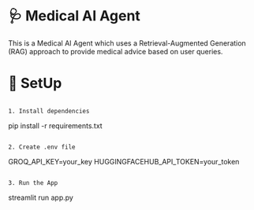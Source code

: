 # 🩺 Medical AI Agent

This is a Medical AI Agent which uses a Retrieval-Augmented Generation (RAG) approach to provide medical advice based on user queries.



# 🔑 SetUp

```

1. Install dependencies

```
pip install -r requirements.txt

```

2. Create .env file

```
GROQ_API_KEY=your_key
HUGGINGFACEHUB_API_TOKEN=your_token

```

3. Run the App

```
streamlit run app.py

```